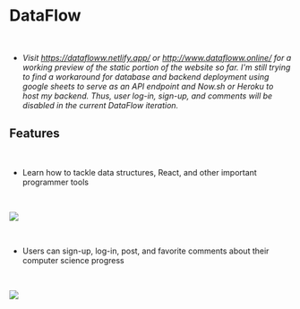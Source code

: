 # DataFlow 

<br />

- *Visit https://datafloww.netlify.app/ or http://www.datafloww.online/ for a working preview of the static portion of the website so far. I'm still trying to find a workaround for database and backend deployment using google sheets to serve as an API endpoint and Now.sh or Heroku to host my backend. Thus, user log-in, sign-up, and comments will be disabled in the current DataFlow iteration.*

## Features

<br />

- Learn how to tackle data structures, React, and other important programmer tools

<br />

![](/dataflow5.gif)

<br />

- Users can sign-up, log-in, post, and favorite comments about their computer science progress

<br />

![](/dataflowauth2.gif)
